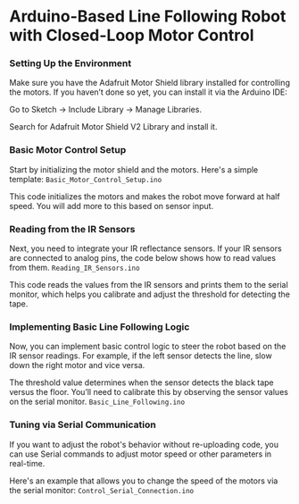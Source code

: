 # Arduino-Based Line Following Robot with Closed-Loop Motor Control

### Setting Up the Environment

Make sure you have the Adafruit Motor Shield library installed for controlling the motors. If you haven’t done so yet, you can install it via the Arduino IDE:

Go to Sketch -> Include Library -> Manage Libraries.

Search for Adafruit Motor Shield V2 Library and install it.


### Basic Motor Control Setup
Start by initializing the motor shield and the motors. Here's a simple template:
`Basic_Motor_Control_Setup.ino`

This code initializes the motors and makes the robot move forward at half speed. You will add more to this based on sensor input.


### Reading from the IR Sensors
Next, you need to integrate your IR reflectance sensors. If your IR sensors are connected to analog pins, the code below shows how to read values from them.
`Reading_IR_Sensors.ino`

This code reads the values from the IR sensors and prints them to the serial monitor, which helps you calibrate and adjust the threshold for detecting the tape.


### Implementing Basic Line Following Logic
Now, you can implement basic control logic to steer the robot based on the IR sensor readings. For example, if the left sensor detects the line, slow down the right motor and vice versa.

The threshold value determines when the sensor detects the black tape versus the floor. You’ll need to calibrate this by observing the sensor values on the serial monitor.
`Basic_Line_Following.ino`

### Tuning via Serial Communication
If you want to adjust the robot's behavior without re-uploading code, you can use Serial commands to adjust motor speed or other parameters in real-time.

Here's an example that allows you to change the speed of the motors via the serial monitor:
`Control_Serial_Connection.ino`